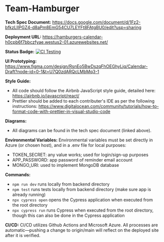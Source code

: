 # Team-Hamburger

**Tech Spec Document:**
https://docs.google.com/document/d/1Fz2-bfkzLIIPGZ4-d8aPm8EmG54CU7LEYFt8FAtgBU0/edit?usp=sharing

**Deployment URL:**
https://hamburgers-calendar-h0cpb6f7bbczfyae.westus2-01.azurewebsites.net/

**Status Badge:** [![CI Testing](https://github.com/siyche/Team-Hamburger/actions/workflows/ci-testing.yml/badge.svg)](https://github.com/siyche/Team-Hamburger/actions/workflows/ci-testing.yml)

**UI Prototyping:** 
https://www.figma.com/design/RsnEo5BwDszqFhOEGhyLjq/Calendar-Draft?node-id=0-1&t=U7Q0zdARQcLMbMq3-1

**Style Guide:** 
- All code should follow the Airbnb JavaScript style guide, detailed here: https://airbnb.io/javascript/react/
- Prettier should be added to each contributer's IDE as per the following instructions: https://www.digitalocean.com/community/tutorials/how-to-format-code-with-prettier-in-visual-studio-code

**Diagrams:** 
- All diagrams can be found in the tech spec document (linked above). 

**Environmental Variables:**
Environmental variables must be set directly in Azure (or chosen host), and in a .env file for local purposes: 
- TOKEN_SECRET: any value works; used for login/sign-up purposes
- APP_PASSWORD: app password of reminder email account
- MONGO_URI: used to implement MongoDB database 

**Commands:**
- `npm run dev` runs locally from backend directory
- `npm test` runs tests locally from backend directory (make sure app is already running)
- `npx cypress open` opens the Cypress application when executed from the root directory
- `npx cypress run` runs Cypress when executed from the root directory, though this can also be done in the Cypress application 

**CI/CD:**
CI/CD utilizes Github Actions and Microsoft Azure. All processes are automatic—pushing a change to origin/main will reflect on the deployed site after it is verified. 
